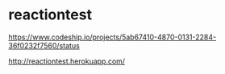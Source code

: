 reactiontest
============

https://www.codeship.io/projects/5ab67410-4870-0131-2284-36f0232f7560/status

http://reactiontest.herokuapp.com/
